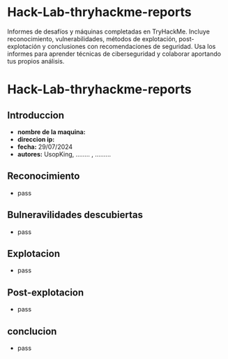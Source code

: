 # Hack-Lab-thryhackme-reports
Informes de desafíos y máquinas completadas en TryHackMe. Incluye reconocimiento, vulnerabilidades, métodos de explotación, post-explotación y conclusiones con recomendaciones de seguridad. Usa los informes para aprender técnicas de ciberseguridad y colaborar aportando tus propios análisis.

# Hack-Lab-thryhackme-reports

## Introduccion
- **nombre de la maquina:**
- **direccion ip:**
- **fecha:** 29/07/2024
- **autores:** UsopKing, ........ , .........
  
## Reconocimiento
- pass
  
## Bulneravilidades descubiertas
- pass

## Explotacion
- pass

## Post-explotacion
- pass

## conclucion
- pass
